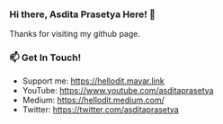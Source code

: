 ### Hi there, Asdita Prasetya Here! 👋

Thanks for visiting my github page. 

### 📫 Get In Touch!
- Support me: https://hellodit.mayar.link
- YouTube: https://www.youtube.com/asditaprasetya
- Medium: https://hellodit.medium.com/
- Twitter: https://twitter.com/asditaprasetya


<!--
**hellodit/hellodit** is a ✨ _special_ ✨ repository because its `README.md` (this file) appears on your GitHub profile.

Here are some ideas to get you started:

- 🔭 I’m currently working on ...
- 🌱 I’m currently learning ...
- 👯 I’m looking to collaborate on ...
- 🤔 I’m looking for help with ...
- 💬 Ask me about ...
- 📫 How to reach me: ...
- 😄 Pronouns: ...
- ⚡ Fun fact: ...
-->
